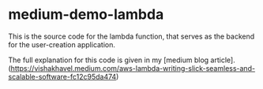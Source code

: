 # medium-demo-lambda
This is the source code for the lambda function, that serves as the backend for the user-creation application.

The full explanation for this code is given in my [medium blog article].(https://vishakhavel.medium.com/aws-lambda-writing-slick-seamless-and-scalable-software-fc12c95da474)



